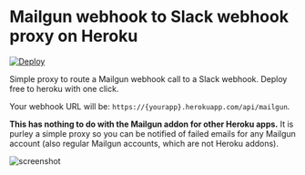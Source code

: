 # Mailgun webhook to Slack webhook proxy on Heroku

[![Deploy](https://www.herokucdn.com/deploy/button.svg)](https://heroku.com/deploy?template=https://github.com/Label305/heroku-slack-mailgun)

Simple proxy to route a Mailgun webhook call to a Slack webhook. Deploy free to heroku with one click.

Your webhook URL will be: `https://{yourapp}.herokuapp.com/api/mailgun`.

**This has nothing to do with the Mailgun addon for other Heroku apps.** It is purley a simple proxy so you can be notified of failed emails for any Mailgun account (also regular Mailgun accounts, which are not Heroku addons).

![screenshot](https://user-images.githubusercontent.com/44893/36527406-f4f57862-17b1-11e8-85ce-5ba3217b4cb6.png)

